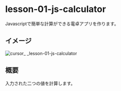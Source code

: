 # lesson-01-js-calculator
Javascriptで簡単な計算ができる電卓アプリを作ります。

## イメージ

![cursor_ _lesson-01-js-calculator](https://user-images.githubusercontent.com/15668732/38241803-2436b920-376e-11e8-9a32-1bfd2d706470.png)

## 概要

入力された二つの値を計算します。
